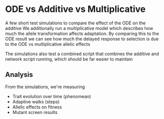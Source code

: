 # ODE vs Additive vs Multiplicative

A few short test simulations to compare the effect of the ODE on the additive
We additionally run a multiplicative model which describes how much the allele
transformation affects adaptation. By comparing this to the ODE result we can
see how much the delayed response to selection is due to the ODE vs multiplicative
allelic effects

The simulations also test a combined script that combines the additive and network
script running, which should be far easier to maintain

## Analysis
From the simulations, we're measuring
- Trait evolution over time (phenomean)
- Adaptive walks (steps)
- Allelic effects on fitness
- Mutant screen results